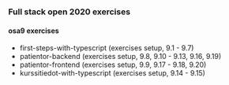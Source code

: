 ### Full stack open 2020 exercises

#### osa9 exercises

* first-steps-with-typescript    (exercises setup, 9.1 - 9.7)
* patientor-backend    (exercises setup, 9.8, 9.10 - 9.13, 9.16, 9.19)
* patientor-frontend    (exercises setup, 9.9, 9.17 - 9.18, 9.20)
* kurssitiedot-with-typescript    (exercises setup, 9.14 - 9.15)